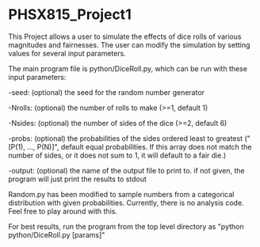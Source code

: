 # PHSX815_Project1

This Project allows a user to simulate the effects of dice rolls of various magnitudes and fairnesses. The user can modify the simulation by setting values for several input parameters.

The main program file is python/DiceRoll.py, which can be run with these input parameters:

-seed:		(optional) the seed for the random number generator

-Nrolls:	(optional) the number of rolls to make (>=1, default 1)

-Nsides:	(optional) the number of sides of the dice (>=2, default 6)

-probs:		(optional) the probabilities of the sides ordered least to greatest ("[P(1), ..., P(N)]", default equal probabilities. If this array does not match the number of sides, or it does not sum to 1, it will default to a fair die.)

-output:	(optional) the name of the output file to print to. if not given, the program will just print the results to stdout

Random.py has been modified to sample numbers from a categorical distribution with given probabilities. Currently, there is no analysis code. Feel free to play around with this.

For best results, run the program from the top level directory as "python python/DiceRoll.py [params]"